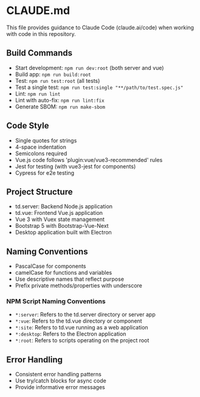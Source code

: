 # CLAUDE.md

This file provides guidance to Claude Code (claude.ai/code) when working with code in this repository.

## Build Commands

- Start development: `npm run dev:root` (both server and vue)
- Build app: `npm run build:root`
- Test: `npm run test:root` (all tests)
- Test a single test: `npm run test:single "**/path/to/test.spec.js"`
- Lint: `npm run lint`
- Lint with auto-fix: `npm run lint:fix`
- Generate SBOM: `npm run make-sbom`

## Code Style

- Single quotes for strings
- 4-space indentation
- Semicolons required
- Vue.js code follows 'plugin:vue/vue3-recommended' rules
- Jest for testing (with vue3-jest for components)
- Cypress for e2e testing

## Project Structure

- td.server: Backend Node.js application
- td.vue: Frontend Vue.js application
- Vue 3 with Vuex state management
- Bootstrap 5 with Bootstrap-Vue-Next
- Desktop application built with Electron

## Naming Conventions

- PascalCase for components
- camelCase for functions and variables
- Use descriptive names that reflect purpose
- Prefix private methods/properties with underscore

### NPM Script Naming Conventions

- `*:server`: Refers to the td.server directory or server app
- `*:vue`: Refers to the td.vue directory or component
- `*:site`: Refers to td.vue running as a web application
- `*:desktop`: Refers to the Electron application
- `*:root`: Refers to scripts operating on the project root

## Error Handling

- Consistent error handling patterns
- Use try/catch blocks for async code
- Provide informative error messages
